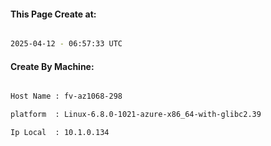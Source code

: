 
   
#### This Page Create at:

```bash

2025-04-12 - 06:57:33 UTC

```

#### Create By Machine:

```bash

Host Name : fv-az1068-298

platform  : Linux-6.8.0-1021-azure-x86_64-with-glibc2.39

Ip Local  : 10.1.0.134

```

